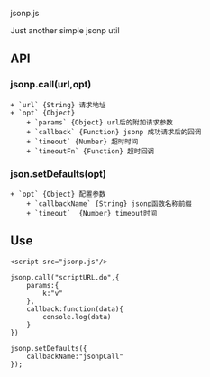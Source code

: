 jsonp.js


Just another simple jsonp util

## API

### jsonp.call(url,opt)	
 	+ `url` {String} 请求地址
	+ `opt` {Object}
		+ `params` {Object} url后的附加请求参数
		+ `callback` {Function} jsonp 成功请求后的回调
		+ `timeout` {Number} 超时时间
		+ `timeoutFn` {Function} 超时回调

### json.setDefaults(opt)
	+ `opt` {Object} 配置参数
		+ `callbackName` {String} jsonp函数名称前缀
		+ `timeout`	 {Number} timeout时间
		
## Use
	<script src="jsonp.js"/>

	jsonp.call("scriptURL.do",{
		params:{
			k:"v"
		},
		callback:function(data){
			console.log(data)
		}
	})
	
	jsonp.setDefaults({
		callbackName:"jsonpCall"
	});
